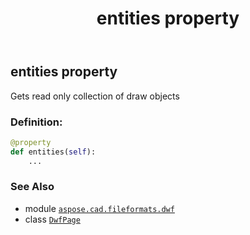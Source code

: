 ﻿---
title: entities property
second_title: Aspose.CAD for Python via .NET API References
description: 
type: docs
weight: 30
url: /python-net/aspose.cad.fileformats.dwf/dwfpage/entities/
is_root: false
---

## entities property


Gets read only collection of draw objects
### Definition:
```python
@property
def entities(self):
    ...
```

### See Also
* module [`aspose.cad.fileformats.dwf`](../../)
* class [`DwfPage`](/cad/python-net/aspose.cad.fileformats.dwf/dwfpage)
